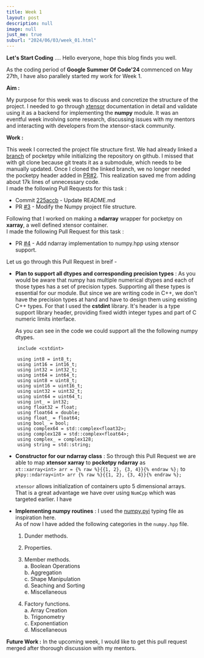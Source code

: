 ```yaml
---
title: Week 1
layout: post
description: null
image: null
just_me: true
suburl: "2024/06/03/week_01.html"
---
```

**Let's Start Coding**
.... Hello everyone, hope this blog finds you well.

As the coding period of **Google Summer Of Code'24** commenced on May 27th, I have also parallely started my work for Week 1.

**Aim :**

My purpose for this week was to discuss and concretize the structure of the project. I needed to go through [xtensor](https://xtensor.readthedocs.io/en/latest/) documentation in detail and validate using it as a backend for implementing the **numpy** module. It was an eventful week involving some research, discussing issues with my mentors and interacting with developers from the xtensor-stack community.

**Work :**

This week I corrected the project file structure first. We had already linked a [branch](https://github.com/pocketpy/pocketpy/tree/9bb19f4c9cf19159a9486281d20a55f25362d1d2) of pocketpy while initializing the repository on github. I missed that with git clone because git treats it as a submodule, which needs to be manually updated. Once I cloned the linked branch, we no longer needed the pocketpy header added in [PR#2](https://github.com/pocketpy/gsoc-2024-dev/pull/2). This realization saved me from adding about 17k lines of unnecessary code. \
I made the following Pull Requests for this task :
- Commit [225accb](https://github.com/pocketpy/gsoc-2024-dev/commit/225accb510656633584e167fd83ccff27460ffb9) -  Update README.md
- PR [#3](https://github.com/pocketpy/gsoc-2024-dev/pull/3) - Modify the Numpy project file structure.

Following that I worked on making a **ndarray** wrapper for pocketpy on **xarray**, a well defined xtensor container. \
I made the following Pull Request for this task :
- PR [#4](https://github.com/pocketpy/gsoc-2024-dev/pull/4) - Add ndarray implementation to numpy.hpp using xtensor support.

Let us go through this Pull Request in breif - 

- **Plan to support all dtypes and corresponding precision types** : As you would be aware that numpy has multiple numerical dtypes and each of those types has a set of precision types. Supporting all these types is essential for our module. But since we are writing code in C++, we don't have the precision types at hand and have to design them using existing C++ types. For that I used the **cstdint** library. It's header is a type support library header, providing fixed width integer types and part of C numeric limits interface.

  As you can see in the code we could support all the the following numpy dtypes.
```
    include <cstdint>

    using int8 = int8_t;
    using int16 = int16_t;
    using int32 = int32_t;
    using int64 = int64_t;
    using uint8 = uint8_t;
    using uint16 = uint16_t;
    using uint32 = uint32_t;
    using uint64 = uint64_t;
    using int_ = int32;
    using float32 = float;
    using float64 = double;
    using float_ = float64;
    using bool_ = bool;
    using complex64 = std::complex<float32>;
    using complex128 = std::complex<float64>;
    using complex_ = complex128;
    using string = std::string;
```
- **Constructor for our ndarray class** : So through this Pull Request we are able to map **xtensor xarray** to **pocketpy ndarray** as \
  `xt::xarray<int> arr = {% raw %}{{1, 2}, {3, 4}}{% endraw %};` to `pkpy::ndarray<int> arr {% raw %}{{1, 2}, {3, 4}}{% endraw %};`

  `xtensor` allows initialization of containers upto 5 dimensional arrays. That is a great advantage we have over using `NumCpp` which was targeted earlier. I have 
- **Implementing numpy routines** : I used the [numpy.pyi](https://github.com/pocketpy/gsoc-2024-dev/blob/main/numpy/numpy.pyi) typing file as inspiration here.\
  As of now I have added the following categories in the `numpy.hpp` file.
  1. Dunder methods.
  2. Properties. 
  3. Member methods. \
     a. Boolean Operations \
     b. Aggregation \
     c. Shape Manipulation \
     d. Seaching and Sorting \
     e. Miscellaneous 
     
  4. Factory functions. \
     a. Array Creation \
     b. Trigonometry \
     c. Exponentiation \
     d. Miscellaneous

**Future Work :**
In the upcoming week, I would like to get this pull request merged after thorough discussion with my mentors.
